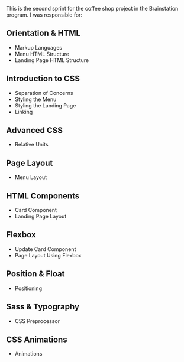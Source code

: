 This is the second sprint for the coffee shop project in the Brainstation program. I was responsible for:

## Orientation & HTML
- Markup Languages
- Menu HTML Structure
- Landing Page HTML Structure

## Introduction to CSS
- Separation of Concerns
- Styling the Menu
- Styling the Landing Page
- Linking

## Advanced CSS
- Relative Units

## Page Layout
- Menu Layout

## HTML Components
- Card Component
- Landing Page Layout

## Flexbox
- Update Card Component
- Page Layout Using Flexbox

## Position & Float
- Positioning

## Sass & Typography
- CSS Preprocessor

## CSS Animations
- Animations
